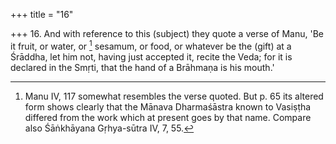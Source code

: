 +++
title = "16"

+++
16. And with reference to this (subject) they quote a verse of Manu, 'Be it fruit, or water, or [^11]  sesamum, or food, or whatever be the (gift) at a Śrāddha, let him not, having just accepted it, recite the Veda; for it is declared in the Smṛti, that the hand of a Brāhmaṇa is his mouth.'


[^11]:  Manu IV, 117 somewhat resembles the verse quoted. But p. 65 its altered form shows clearly that the Mānava Dharmaśāstra known to Vasiṣṭha differed from the work which at present goes by that name. Compare also Śāṅkhāyana Gṛhya-sūtra IV, 7, 55.
